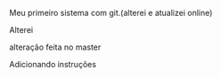 Meu primeiro sistema com git.(alterei e atualizei online)

Alterei

alteração feita no master

Adicionando instruções